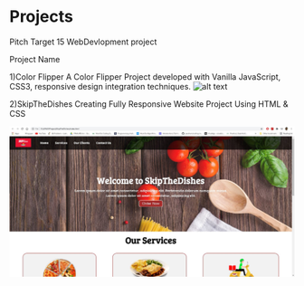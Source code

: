 # Projects
Pitch
Target 15 WebDevlopment project

Project Name

1)Color Flipper
A Color Flipper Project developed with Vanilla JavaScript, CSS3, responsive design integration techniques.
![alt text](https://user-images.githubusercontent.com/60549871/100478514-76ebf880-30fc-11eb-8ca3-0b13291b2efa.gif)


2)SkipTheDishes
Creating Fully Responsive Website Project Using HTML & CSS

![alt text](https://github.com/skashyap21/JS-Project/blob/main/SkipTheDishes/BGG.JPG)

